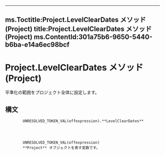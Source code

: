 

---
ms.Toctitle:Project.LevelClearDates メソッド (Project)
title:Project.LevelClearDates メソッド (Project)
ms.ContentId:301a75b6-9650-5440-b6ba-e14a6ec98bcf
---
# Project.LevelClearDates メソッド (Project)




平準化の範囲をプロジェクト全体に設定します。

## 構文

            UNRESOLVED_TOKEN_VAL(offexpression).**LevelClearDates**




            UNRESOLVED_TOKEN_VAL(offexpression)
            **Project** オブジェクトを表す変数です。




